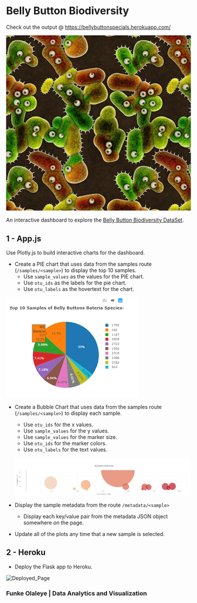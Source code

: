 # Belly Button Biodiversity

Check out the output @ https://bellybuttonspecials.herokuapp.com/

![Bacteria by filterforge.com](Images/bacteria_by_filterforgedotcom.jpg)

An interactive dashboard to explore the [Belly Button Biodiversity DataSet](http://robdunnlab.com/projects/belly-button-biodiversity/).

## 1 - App.js
Use Plotly.js to build interactive charts for the dashboard.
* Create a PIE chart that uses data from the samples route (`/samples/<sample>`) to display the top 10 samples.
  * Use `sample_values` as the values for the PIE chart.
  * Use `otu_ids` as the labels for the pie chart.
  * Use `otu_labels` as the hovertext for the chart.

![PIE Chart](Images/pie_chart.png)
  
* Create a Bubble Chart that uses data from the samples route (`/samples/<sample>`) to display each sample.
  * Use `otu_ids` for the x values.
  * Use `sample_values` for the y values.
  * Use `sample_values` for the marker size.
  * Use `otu_ids` for the marker colors.
  * Use `otu_labels` for the text values.
  
  ![Bubble Chart](Images/bubble_chart.png)
  
* Display the sample metadata from the route `/metadata/<sample>`
  * Display each key/value pair from the metadata JSON object somewhere on the page.
* Update all of the plots any time that a new sample is selected.
  
## 2 - Heroku
  * Deploy the Flask app to Heroku.
  
![Deployed_Page](https://bellybuttonspecials.herokuapp.com/)


### Funke Olaleye | Data Analytics and Visualization
